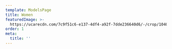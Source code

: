 ```yaml
---
template: ModelsPage
title: Women
featuredImage: >-
  https://ucarecdn.com/7c9f51c6-e137-4df4-a92f-7dde236640d6/-/crop/1040x484/0,0/-/preview/
order: 1
meta:
  title: ''
---
```


